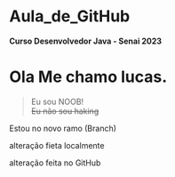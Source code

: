 # Aula_de_GitHub
__Curso Desenvolvedor Java - Senai 2023__

<html lang="en">
<head>
    <meta charset="UTF-8">
    <meta http-equiv="X-UA-Compatible" content="IE=edge">
    <meta name="viewport" content="width=device-width, initial-scale=1.0">
</head>
<body>
    <h1>Ola Me chamo lucas.</h1>
</body>
</html>

>Eu sou NOOB!<br>
~~Eu não sou haking~~

Estou no novo ramo (Branch)

alteração fieta localmente

alteração feita no GitHub
